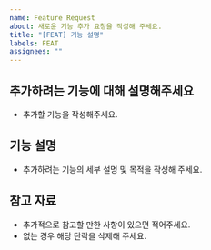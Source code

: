 ```yaml
---
name: Feature Request
about: 새로운 기능 추가 요청을 작성해 주세요.
title: "[FEAT] 기능 설명"
labels: FEAT
assignees: ""
---
```


## 추가하려는 기능에 대해 설명해주세요
- 추가할 기능을 작성해주세요.

## 기능 설명

- 추가하려는 기능의 세부 설명 및 목적을 작성해 주세요.


## 참고 자료

- 추가적으로 참고할 만한 사항이 있으면 적어주세요.
- 없는 경우 해당 단락을 삭제해 주세요.

